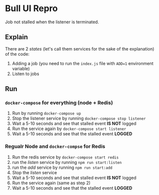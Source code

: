 # Bull UI Repro

Job not stalled when the listener is terminated.

## Explain
There are 2 _states_ (let's call them services for the sake of the explanation) of the code:
1. Adding a job (you need to run the `index.js` file with `ADD=1` environment variable)
2. Listen to jobs

## Run

### `docker-compose` for everything (node + Redis)
1. Run by running `docker-compose up`
2. Stop the listener service by running `docker-compose stop listener`
3. Wait a 5-10 seconds and see that stalled event **IS NOT** logged
4. Run the service again by `docker-compose start listener`
5. Wait a 5-10 seconds and see that the stalled event **LOGGED**

### Regualr Node and `docker-compse` for Redis
1. Run the redis service by `docker-compose start redis`
2. run the _listen_ service by running `npm run start:listen`
3. run the _add_ service by running `npm run start:add`
4. Stop the _listen_ service
5. Wait a 5-10 seconds and see that stalled event **IS NOT** logged
6. Run the service again (same as step 2)
7. Wait a 5-10 seconds and see that the stalled event **LOGGED**
